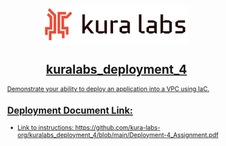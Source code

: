<p align="center">
<a href="https://kuralabs.org/"><img src="https://github.com/kura-labs-org/kuralabs_deployment_4/blob/main/images/kura-labs.svg" />
</p>

<h1 align="center">kuralabs_deployment_4</h1> 
  
Demonstrate your ability to deploy an application into a VPC using IaC.

## Deployment Document Link:

- Link to instructions: https://github.com/kura-labs-org/kuralabs_deployment_4/blob/main/Deployment-4_Assignment.pdf
